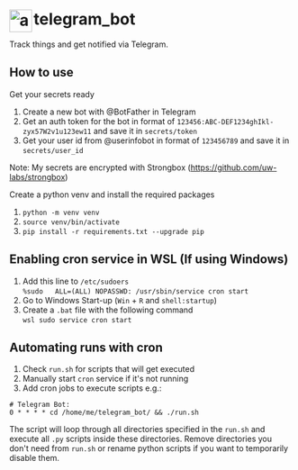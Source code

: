 # <img align="left" width="40px" src="https://upload.wikimedia.org/wikipedia/commons/thumb/8/82/Telegram_logo.svg/2048px-Telegram_logo.svg.png" alt="awesome-ebitengine" title="kubernetes" /> telegram_bot

Track things and get notified via Telegram.

## How to use
Get your secrets ready
1. Create a new bot with @BotFather in Telegram
2. Get an auth token for the bot in format of `123456:ABC-DEF1234ghIkl-zyx57W2v1u123ew11` and save it in `secrets/token`
3. Get your user id from @userinfobot in format of `123456789` and save it in `secrets/user_id`

Note: My secrets are encrypted with Strongbox (https://github.com/uw-labs/strongbox)

Create a python venv and install the required packages
1. `python -m venv venv`
2. `source venv/bin/activate`
3. `pip install -r requirements.txt --upgrade pip`

## Enabling cron service in WSL (If using Windows)
1. Add this line to `/etc/sudoers`  
```%sudo   ALL=(ALL) NOPASSWD: /usr/sbin/service cron start```
2. Go to Windows Start-up (`Win` + `R` and `shell:startup`)
3. Create a `.bat` file with the following command  
```wsl sudo service cron start```

## Automating runs with cron
1. Check `run.sh` for scripts that will get executed
2. Manually start `cron` service if it's not running
3. Add cron jobs to execute scripts e.g.:
```
# Telegram Bot:
0 * * * * cd /home/me/telegram_bot/ && ./run.sh
```
The script will loop through all directories specified in the `run.sh` and execute all `.py` scripts inside these directories. Remove directories you don't need from `run.sh` or rename python scripts if you want to temporarily disable them.
